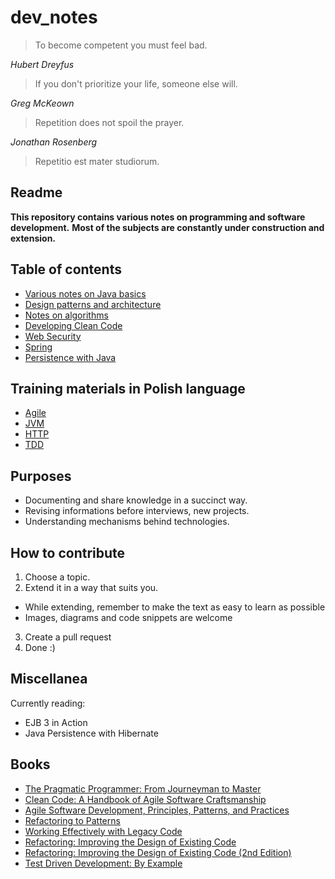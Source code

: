 # dev_notes

> To become competent you must feel bad.

*Hubert Dreyfus*


> If you don't prioritize your life, someone else will.

*Greg McKeown*


> Repetition does not spoil the prayer.

*Jonathan Rosenberg*

> Repetitio est mater studiorum.

## Readme

**This repository contains various notes on programming and software development.**
**Most of the subjects are constantly under construction and extension.**

## Table of contents

* [Various notes on Java basics](./java/README.md)
* [Design patterns and architecture](./architecture/README.md)
* [Notes on algorithms](./algorithms/README.md)
* [Developing Clean Code](./clean_code/README.md)
* [Web Security](./security/README.md)
* [Spring](./spring/README.md)
* [Persistence with Java](./java_persistence/README.md)

## Training materials in Polish language

* [Agile](./agile/training_pl/extension.md#)
* [JVM](./jvm/training_pl/README.md#)
* [HTTP](./http/training_pl/README.md#)
* [TDD](./tdd/training_pl/README.md#)

## Purposes

* Documenting and share knowledge in a succinct way.
* Revising informations before interviews, new projects.
* Understanding mechanisms behind technologies.

## How to contribute

1. Choose a topic.
2. Extend it in a way that suits you.
  * While extending, remember to make the text as easy to learn as possible
  * Images, diagrams and code snippets are welcome
3. Create a pull request
4. Done :)

## Miscellanea

Currently reading:
* EJB 3 in Action
* Java Persistence with Hibernate

## Books

* [The Pragmatic Programmer: From Journeyman to Master](https://www.amazon.com/gp/product/020161622X/ref=as_li_tl?ie=UTF8&tag=jlacar-in-20&camp=1789&creative=9325&linkCode=as2&creativeASIN=020161622X&linkId=b986402d7089608afe577a7bf8755e68)
* [Clean Code: A Handbook of Agile Software Craftsmanship](https://www.amazon.com/gp/product/0132350882/ref=as_li_tl?ie=UTF8&tag=jlacar-in-20&camp=1789&creative=9325&linkCode=as2&creativeASIN=0132350882&linkId=ba767f45615c5c20b5f358f9a999e126)
* [Agile Software Development, Principles, Patterns, and Practices](https://www.amazon.com/gp/product/0135974445/ref=as_li_tl?ie=UTF8&tag=jlacar-in-20&camp=1789&creative=9325&linkCode=as2&creativeASIN=0135974445&linkId=74ca15ade6ca727cafe5d97d74ff8c48)
* [Refactoring to Patterns](https://www.amazon.com/gp/product/0321213351/ref=as_li_tl?ie=UTF8&tag=jlacar-in-20&camp=1789&creative=9325&linkCode=as2&creativeASIN=0321213351&linkId=6b2fc185b2769b18f658450bbacbb481)
* [Working Effectively with Legacy Code](https://www.amazon.com/gp/product/0131177052/ref=as_li_tl?ie=UTF8&tag=jlacar-in-20&camp=1789&creative=9325&linkCode=as2&creativeASIN=0131177052&linkId=4b69970d70713bf53ac39e24e220759c)
* [Refactoring: Improving the Design of Existing Code](https://www.amazon.com/gp/product/0201485672/ref=as_li_tl?ie=UTF8&tag=jlacar-in-20&camp=1789&creative=9325&linkCode=as2&creativeASIN=0201485672&linkId=da77d80ca71a20f6862156fed62e779b)
* [Refactoring: Improving the Design of Existing Code (2nd Edition)](https://www.amazon.com/gp/product/0134757599/ref=as_li_tl?ie=UTF8&tag=jlacar-in-20&camp=1789&creative=9325&linkCode=as2&creativeASIN=0134757599&linkId=2fe8e02bf9998a2b3c5419dd1a374c5b)
* [Test Driven Development: By Example](https://www.amazon.com/gp/product/0321146530/ref=as_li_tl?ie=UTF8&tag=jlacar-in-20&camp=1789&creative=9325&linkCode=as2&creativeASIN=0321146530&linkId=ec4179a2a0749f0433740765e89abbd7)
